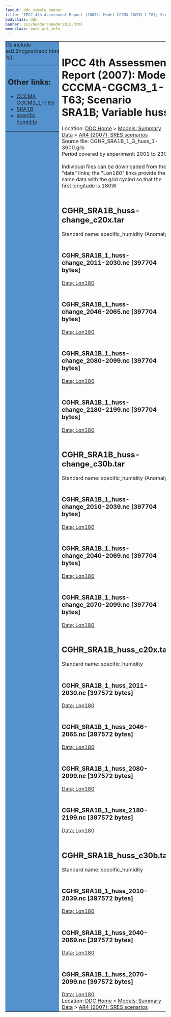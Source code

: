 ```yaml
---
layout: ddc_simple_banner
title: "IPCC 4th Assessment Report (2007): Model CCCMA-CGCM3_1-T63; Scenario SRA1B; Variable huss"
bodyclass: ddc
banner: ssi/header/Header2012.html
menuclass: auto_ar4_info
---
```



<table width="100%" border="0" cellspacing="0" cellpadding="0" style="border-collapse: collapse;">
<tr style="margin:0;padding:0;border:0;">
<td style="margin:0;padding:0;border:0;height:1pt;width:150pt;background:#5492CD;" valign="top" >

<div id="lh-col2" class="auto_ar4_info">
<table class="menumain" bgcolor="#5492CD" cellspacing="0" width="100%" border="0">
<tr><td>
<h2> Other links:</h2>
<ul>
<li><a href="/auto/ar4/model-CCCMA-CGCM3_1-T63.html">CCCMA<br/>CGCM3_1-T63</a></li>
<li><a href="/auto/ar4/scenario-SRA1B.html">SRA1B</a></li>
<li><a href="/auto/ar4/var-specific_humidity.html">specific humidity</a></li>
</ul>
</td></tr>
{% include ssi12/logos/badc.html %}
</table>
</div>
</td>
<td><h1>IPCC 4th Assessment Report (2007): Model CCCMA-CGCM3_1-T63; Scenario SRA1B; Variable huss</h1>

<!-- Breadcrumb1 -->
<div id="breadcrumb1" align="left">
Location: <a href="/index.html">DDC Home</a> > <a href="/sim/gcm_clim/">Models: Summary Data</a>
> <a href="/sim/gcm_clim/SRES_AR4/index.html">AR4 (2007): SRES scenarios</a>
</div>
<!-- End of Breadcrumb1 -->Source file: CGHR_SRA1B_1_G_huss_1-3600.grb
<br/>
Period covered by experiment: 2001 to 2300<br/>
<br/>Individual files can be downloaded from the "data" links; the "Lon180" links provide the same data
         with the grid cycled so that the first longitude is 180W<br/>
<br/><h2>CGHR_SRA1B_huss-change_c20x.tar</h2>
Standard name: specific_humidity (Anomaly)<br>
<br/><h3>CGHR_SRA1B_1_huss-change_2011-2030.nc [397704 bytes]</h3>
<a href="/cgi-bin/downl/ar4_nc/huss/CGHR_SRA1B_1_huss-change_2011-2030.nc">Data; </a><a href="/cgi-bin/downl/ar4_nc/huss/CGHR_SRA1B_1_huss-change_2011-2030.cyto180.nc"> Lon180</a><br/>
<br/><h3>CGHR_SRA1B_1_huss-change_2046-2065.nc [397704 bytes]</h3>
<a href="/cgi-bin/downl/ar4_nc/huss/CGHR_SRA1B_1_huss-change_2046-2065.nc">Data; </a><a href="/cgi-bin/downl/ar4_nc/huss/CGHR_SRA1B_1_huss-change_2046-2065.cyto180.nc"> Lon180</a><br/>
<br/><h3>CGHR_SRA1B_1_huss-change_2080-2099.nc [397704 bytes]</h3>
<a href="/cgi-bin/downl/ar4_nc/huss/CGHR_SRA1B_1_huss-change_2080-2099.nc">Data; </a><a href="/cgi-bin/downl/ar4_nc/huss/CGHR_SRA1B_1_huss-change_2080-2099.cyto180.nc"> Lon180</a><br/>
<br/><h3>CGHR_SRA1B_1_huss-change_2180-2199.nc [397704 bytes]</h3>
<a href="/cgi-bin/downl/ar4_nc/huss/CGHR_SRA1B_1_huss-change_2180-2199.nc">Data; </a><a href="/cgi-bin/downl/ar4_nc/huss/CGHR_SRA1B_1_huss-change_2180-2199.cyto180.nc"> Lon180</a><br/>
<br/><h2>CGHR_SRA1B_huss-change_c30b.tar</h2>
Standard name: specific_humidity (Anomaly)<br>
<br/><h3>CGHR_SRA1B_1_huss-change_2010-2039.nc [397704 bytes]</h3>
<a href="/cgi-bin/downl/ar4_nc/huss/CGHR_SRA1B_1_huss-change_2010-2039.nc">Data; </a><a href="/cgi-bin/downl/ar4_nc/huss/CGHR_SRA1B_1_huss-change_2010-2039.cyto180.nc"> Lon180</a><br/>
<br/><h3>CGHR_SRA1B_1_huss-change_2040-2069.nc [397704 bytes]</h3>
<a href="/cgi-bin/downl/ar4_nc/huss/CGHR_SRA1B_1_huss-change_2040-2069.nc">Data; </a><a href="/cgi-bin/downl/ar4_nc/huss/CGHR_SRA1B_1_huss-change_2040-2069.cyto180.nc"> Lon180</a><br/>
<br/><h3>CGHR_SRA1B_1_huss-change_2070-2099.nc [397704 bytes]</h3>
<a href="/cgi-bin/downl/ar4_nc/huss/CGHR_SRA1B_1_huss-change_2070-2099.nc">Data; </a><a href="/cgi-bin/downl/ar4_nc/huss/CGHR_SRA1B_1_huss-change_2070-2099.cyto180.nc"> Lon180</a><br/>
<br/><h2>CGHR_SRA1B_huss_c20x.tar</h2>
Standard name: specific_humidity<br>
<br/><h3>CGHR_SRA1B_1_huss_2011-2030.nc [397572 bytes]</h3>
<a href="/cgi-bin/downl/ar4_nc/huss/CGHR_SRA1B_1_huss_2011-2030.nc">Data; </a><a href="/cgi-bin/downl/ar4_nc/huss/CGHR_SRA1B_1_huss_2011-2030.cyto180.nc"> Lon180</a><br/>
<br/><h3>CGHR_SRA1B_1_huss_2046-2065.nc [397572 bytes]</h3>
<a href="/cgi-bin/downl/ar4_nc/huss/CGHR_SRA1B_1_huss_2046-2065.nc">Data; </a><a href="/cgi-bin/downl/ar4_nc/huss/CGHR_SRA1B_1_huss_2046-2065.cyto180.nc"> Lon180</a><br/>
<br/><h3>CGHR_SRA1B_1_huss_2080-2099.nc [397572 bytes]</h3>
<a href="/cgi-bin/downl/ar4_nc/huss/CGHR_SRA1B_1_huss_2080-2099.nc">Data; </a><a href="/cgi-bin/downl/ar4_nc/huss/CGHR_SRA1B_1_huss_2080-2099.cyto180.nc"> Lon180</a><br/>
<br/><h3>CGHR_SRA1B_1_huss_2180-2199.nc [397572 bytes]</h3>
<a href="/cgi-bin/downl/ar4_nc/huss/CGHR_SRA1B_1_huss_2180-2199.nc">Data; </a><a href="/cgi-bin/downl/ar4_nc/huss/CGHR_SRA1B_1_huss_2180-2199.cyto180.nc"> Lon180</a><br/>
<br/><h2>CGHR_SRA1B_huss_c30b.tar</h2>
Standard name: specific_humidity<br>
<br/><h3>CGHR_SRA1B_1_huss_2010-2039.nc [397572 bytes]</h3>
<a href="/cgi-bin/downl/ar4_nc/huss/CGHR_SRA1B_1_huss_2010-2039.nc">Data; </a><a href="/cgi-bin/downl/ar4_nc/huss/CGHR_SRA1B_1_huss_2010-2039.cyto180.nc"> Lon180</a><br/>
<br/><h3>CGHR_SRA1B_1_huss_2040-2069.nc [397572 bytes]</h3>
<a href="/cgi-bin/downl/ar4_nc/huss/CGHR_SRA1B_1_huss_2040-2069.nc">Data; </a><a href="/cgi-bin/downl/ar4_nc/huss/CGHR_SRA1B_1_huss_2040-2069.cyto180.nc"> Lon180</a><br/>
<br/><h3>CGHR_SRA1B_1_huss_2070-2099.nc [397572 bytes]</h3>
<a href="/cgi-bin/downl/ar4_nc/huss/CGHR_SRA1B_1_huss_2070-2099.nc">Data; </a><a href="/cgi-bin/downl/ar4_nc/huss/CGHR_SRA1B_1_huss_2070-2099.cyto180.nc"> Lon180</a><br/>
<!-- Breadcrumb2 -->
<div id="breadcrumb2" align="left">
Location: <a href="/index.html">DDC Home</a> > <a href="/sim/gcm_clim/">Models: Summary Data</a>
> <a href="/sim/gcm_clim/SRES_AR4/index.html">AR4 (2007): SRES scenarios</a>
</div>
<!-- End of Breadcrumb2 --></td></tr></table>
